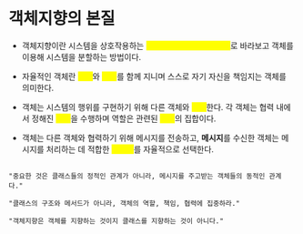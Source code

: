 # 객체지향의 본질

* 객체지향이란 시스템을 상호작용하는 <mark style="color:yellow;">**자율적인 객체들의 공동체**</mark>로 바라보고 객체를  이용해  시스템을  분할하는  방법이다.



* 자율적인 객체란 <mark style="color:yellow;">**상태**</mark>와 <mark style="color:yellow;">**행위**</mark>를 함께 지니며 스스로 자기 자신을  책임지는 객체를 의미한다.



* 객체는 시스템의 행위를 구현하기 위해 다른 객체와 <mark style="color:yellow;">**협력**</mark>한다. 각 객체는 협력 내에서 정해진 <mark style="color:yellow;">**역할**</mark>을 수행하며 역할은 관련된 <mark style="color:yellow;">**책임**</mark>의 집합이다.



* 객체는 다른 객체와 협력하기 위해 메시지를 전송하고, **메시지**를 수신한 객체는 메시지를 처리하는 데 적합한 <mark style="color:yellow;">**메서드**</mark>를 자율적으로 선택한다.





```

"중요한 것은 클래스들의 정적인 관계가 아니라, 메시지를 주고받는 객체들의 동적인 관계다."

"클래스의 구조와 메서드가 아니라, 객체의 역할, 책임, 협력에 집중하라."

"객체지향은 객체를 지향하는 것이지 클래스를 지향하는 것이 아니다."

```




